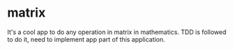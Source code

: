 # matrix

It's a cool app to do any operation in matrix in mathematics. TDD is followed to do it, need to implement app part of this application.
